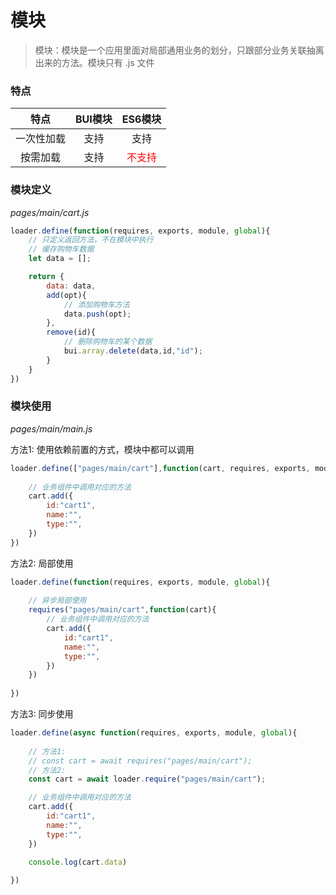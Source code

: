 # 模块

> 模块：模块是一个应用里面对局部通用业务的划分，只跟部分业务关联抽离出来的方法。模块只有 .js 文件


### 特点

| 特点                | BUI模块           |  ES6模块     
|:--------------------:|:---------------:|:---------------:|
| 一次性加载  |       支持      |   支持  
| 按需加载  |       支持      |  <span style="color:red">不支持</span>    



### 模块定义

*pages/main/cart.js*

```js
loader.define(function(requires, exports, module, global){
    // 只定义返回方法，不在模块中执行
    // 缓存购物车数据
    let data = [];

    return {
        data: data,
        add(opt){
            // 添加购物车方法
            data.push(opt);
        },
        remove(id){
            // 删除购物车的某个数据
            bui.array.delete(data,id,"id");
        }
    }
})
```

### 模块使用

*pages/main/main.js*

方法1: 使用依赖前置的方式，模块中都可以调用

```js
loader.define(["pages/main/cart"],function(cart, requires, exports, module, global){
    
    // 业务组件中调用对应的方法
    cart.add({
        id:"cart1",
        name:"",
        type:"",
    })
})
```


方法2: 局部使用

```js
loader.define(function(requires, exports, module, global){
    
    // 异步局部使用
    requires("pages/main/cart",function(cart){
        // 业务组件中调用对应的方法
        cart.add({
            id:"cart1",
            name:"",
            type:"",
        })
    })
    
})
```

方法3: 同步使用

```js
loader.define(async function(requires, exports, module, global){
    
    // 方法1: 
    // const cart = await requires("pages/main/cart");
    // 方法2:
    const cart = await loader.require("pages/main/cart");

    // 业务组件中调用对应的方法
    cart.add({
        id:"cart1",
        name:"",
        type:"",
    })

    console.log(cart.data)
    
})
```